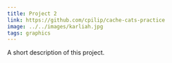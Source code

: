 ```yaml
---
title: Project 2
link: https://github.com/cpilip/cache-cats-practice
image: ../../images/karliah.jpg
tags: graphics
---
```


A short description of this project.
